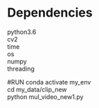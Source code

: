 # Dependencies
python3.6  
cv2  
time  
os  
numpy  
threading  

#RUN
conda activate my_env  
cd my_data/clip_new  
python mul_video_new1.py  
